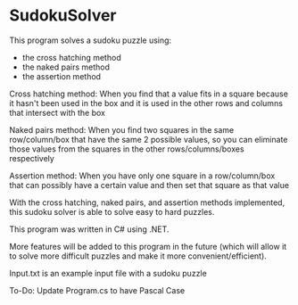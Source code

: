 # SudokuSolver

This program solves a sudoku puzzle using:
 - the cross hatching method
 - the naked pairs method
 - the assertion method

Cross hatching method: 
    When you find that a value fits in a square because it hasn't been used in the box and it is used in the other rows and columns that intersect with the box

Naked pairs method:
    When you find two squares in the same row/column/box that have the same 2 possible values, so you can eliminate those values from the squares in the other rows/columns/boxes respectively

Assertion method:
    When you have only one square in a row/column/box that can possibly have a certain value and then set that square as that value

With the cross hatching, naked pairs, and assertion methods implemented, this sudoku solver is able to solve easy to hard puzzles. 

This program was written in C# using .NET. 

More features will be added to this program in the future (which will allow it to solve more difficult puzzles and make it more convenient/efficient).

Input.txt is an example input file with a sudoku puzzle

To-Do:
    Update Program.cs to have Pascal Case